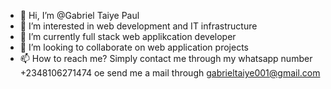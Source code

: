 - 👋 Hi, I’m @Gabriel Taiye Paul
- 👀 I’m interested in web development and IT infrastructure
- 🌱 I’m currently full stack web applikcation developer
- 💞️ I’m looking to collaborate on web application projects
- 📫 How to reach me? Simply contact me through my whatsapp number +2348106271474 oe send me a mail through gabrieltaiye001@gmail.com

<!---
Gabpault/Gabpault is a ✨ special ✨ repository because its `README.md` (this file) appears on your GitHub profile.
You can click the Preview link to take a look at your changes.
--->
